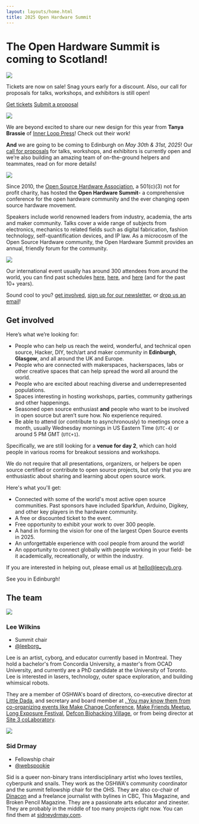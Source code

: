 ```yaml
---
layout: layouts/home.html
title: 2025 Open Hardware Summit
---
```


# The Open Hardware Summit is coming to Scotland!

<div class="lil-guy is-right">
    <img src="/static/images/lil-guy-6-color.svg">
    <div class="big-quote has-yellow-outlined-shadow">
        <p>Tickets are now on sale! Snag yours early for a discount. Also, our call for proposals for talks, workshops, and exhibitors is still open!</p>
        <p>
            <a href="https://www.eventbrite.ca/e/1067611086499/?aff=oddtdtcreator " target="_blank" class="button">Get tickets</a>
            <a href="https://docs.google.com/forms/d/e/1FAIpQLSeiuWtUClyQ2Aj-CBFwZacpfL9xxgG_ZA8ImF0SF9sT2-sqKA/viewform" target="_blank" class="button">Submit a proposal</a>
        </p>
    </div>
</div>

<div class="lil-guy">
    <img src="/static/images/lil-guy-1-color.svg">
    <div>
        <p>
            We are beyond excited to share our new design for this year from <strong>Tanya Brassie</strong> of <a href="https://innerloop.press/" target="_blank">Inner Loop Press</a>! Check out their work!
        </p>
        <p>
            <strong>And</strong> we are going to be coming to Edinburgh on <em>May 30th & 31st, 2025</em>! Our <a href="https://docs.google.com/forms/d/e/1FAIpQLSeiuWtUClyQ2Aj-CBFwZacpfL9xxgG_ZA8ImF0SF9sT2-sqKA/viewform" target="_blank">call for proposals</a> for talks, workshops, and exhibitors is currently open and we’re also building an amazing team of on-the-ground helpers and teammates, read on for more details!
        </p>
    </div>
</div>

<div class="lil-guy is-right">
    <img src="/static/images/lil-guy-2-color.svg">
    <div>
        <p>
            Since 2010, the <a href="https://www.oshwa.org/" target="_blank">Open Source Hardware Association</a>, a 501(c)(3) not for profit charity, has hosted the <strong>Open Hardware Summit</strong>- a comprehensive conference for the open hardware community and the ever changing open source hardware movement.
        </p>
        <p>
            Speakers include world renowned leaders from industry, academia, the arts and maker community. Talks cover a wide range of subjects from electronics, mechanics to related fields such as digital fabrication, fashion technology, self-quantification devices, and IP law. As a microcosm of the Open Source Hardware community, the Open Hardware Summit provides an annual, friendly forum for the community.
        </p>
    </div>
</div>

<div class="lil-guy">
    <img src="/static/images/lil-guy-4-color.svg">
    <div>
        <p>
            Our international event usually has around 300 attendees from around the world, you can find past schedules <a href="http://2024.oshwa.org" target="_blank">here</a>, <a href="http://2023.oshwa.org" target="_blank">here</a>, and <a href="http://2022.oshwa.org" target="_blank">here</a> (and for the past 10+ years).
        </p>
        <p>
            Sound cool to you? <a href="#get-involved">get involved</a>, <a href="https://oshwa.us19.list-manage.com/subscribe?u=3e1619d377d5a6c361ef3292b&id=ca147d8610" target="_blank">sign up for our newsletter</a>, or <a href="mailto:summit@oshwa.org" target="_blank">drop us an email</a>!
        </p>
    </div>
</div>



## Get involved

Here’s what we’re looking for:

- People who can help us reach the weird, wonderful, and technical open source, Hacker, DIY, tech/art and maker community in **Edinburgh**, **Glasgow**, and all around the UK and Europe.
- People who are connected with makerspaces, hackerspaces, labs or other creative spaces that can help spread the word all around the world.
- People who are excited about reaching diverse and underrepresented populations.
- Spaces interesting in hosting workshops, parties, community gatherings and other happenings.
- Seasoned open source enthusiast **and** people who want to be involved in open source but aren’t sure how. No experience required.
- Be able to attend (or contribute to asynchronously) to meetings once a month, usually Wednesday mornings in US Eastern Time (`UTC-4`) or around 5 PM GMT (`UTC+1`).

Specifically, we are still looking for a **venue for day 2**, which can hold people in various rooms for breakout sessions and workshops.

We do not require that all presentations, organizers, or helpers be open source certified or contribute to open source projects, but only that you are enthusiastic about sharing and learning about open source work.

Here's what you'll get:

- Connected with some of the world's most active open source communities. Past sponsors have included Sparkfun, Arduino, Digikey, and other key players in the hardware community.
- A free or discounted ticket to the event.
- Free opportunity to exhibit your work to over 300 people.
- A hand in forming the vision for one of the largest Open Source events in 2025.
- An unforgettable experience with cool people from around the world!
- An opportunity to connect globally with people working in your field- be it academically, recreationally, or within the industry.

If you are interested in helping out, please email us at [hello@leecyb.org](mailto:hello@leecyb.org).

See you in Edinburgh!


## The team

<div class="cool-person">
    <img src="/static/images/lee.jpg" class="has-outlined-shadow">
    <div>
        <h3>Lee Wilkins</h3>
        <ul class="details">
            <li class="role">Summit chair</li>
            <li><a href="">@leeborg_</a></li>
        </ul>
        <p>
            Lee is an artist, cyborg, and educator currently based in Montreal. They hold a bachelor's from Concordia University, a master's from OCAD University, and currently are a PhD candidate at the University of Toronto. Lee is interested in lasers, technology, outer space exploration, and building whimsical robots.
        </p>
        <p>
            They are a member of OSHWA's board of directors, co-executive director at <a href="">Little Dada</a>, and secretary and board member at <a href="Pleasure Dome">. You may know them from co-organizing events like <a href="">Make Change Conference</a>, <a href="">Make Friends Meetup</a>, <a href="">Long Exposure Festival</a>, <a href="">Defcon Biohacking Village</a>, or from being director at <a href="">Site 3 coLaboratory</a>.
        </p>
    </div>
</div>

<div class="cool-person">
    <img src="/static/images/sid.png" class="has-outlined-shadow">
    <div>
        <h3>Sid Drmay</h3>
        <ul class="details">
            <li class="role">Fellowship chair</li>
            <li><a href="">@webspookie</a></li>
        </ul>
        <p>
            Sid is a queer non-binary trans interdisciplinary artist who loves textiles, cyberpunk and snails. They work as the OSHWA's community coordinator and the summit fellowship chair for the OHS. They are also co-chair of <a href="">Dinacon</a> and a freelance journalist with bylines in CBC, This Magazine, and Broken Pencil Magazine. They are a passionate arts educator and zinester. They are probably in the middle of too many projects right now. You can find them at <a href="">sidneydrmay.com</a>.
        </p>
    </div>
</div>
